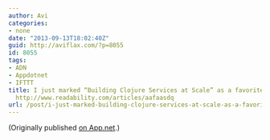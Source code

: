 ```yaml
---
author: Avi
categories:
- none
date: "2013-09-13T18:02:40Z"
guid: http://aviflax.com/?p=8055
id: 8055
tags:
- ADN
- Appdotnet
- IFTTT
title: I just marked “Building Clojure Services at Scale” as a favorite in Readability.
  http://www.readability.com/articles/aafaasdq
url: /post/i-just-marked-building-clojure-services-at-scale-as-a-favorite-in-readability-httpwww-readability-comarticlesaafaasdq/
---
```

(Originally published [on App.net](http://alpha.app.net/aviflax/post/10854391).)